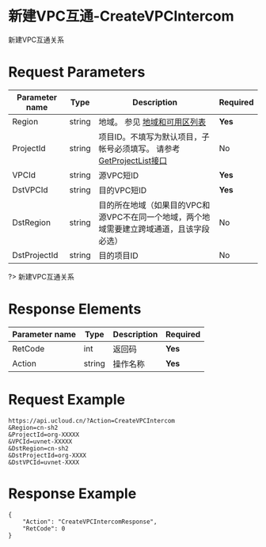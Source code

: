 # 新建VPC互通-CreateVPCIntercom

新建VPC互通关系

# Request Parameters
|Parameter name|Type|Description|Required|
|---|---|---|---|
|Region|string|地域。 参见 [地域和可用区列表](api/summary/regionlist)|**Yes**|
|ProjectId|string|项目ID。不填写为默认项目，子帐号必须填写。 请参考[GetProjectList接口](api/summary/get_project_list)|No|
|VPCId|string|源VPC短ID|**Yes**|
|DstVPCId|string|目的VPC短ID|**Yes**|
|DstRegion|string|目的所在地域（如果目的VPC和源VPC不在同一个地域，两个地域需要建立跨域通道，且该字段必选）|No|
|DstProjectId|string|目的项目ID|No|

?> 新建VPC互通关系

# Response Elements
|Parameter name|Type|Description|Required|
|---|---|---|---|
|RetCode|int|返回码|**Yes**|
|Action|string|操作名称|**Yes**|

# Request Example
```
https://api.ucloud.cn/?Action=CreateVPCIntercom
&Region=cn-sh2
&ProjectId=org-XXXXX
&VPCId=uvnet-XXXXX
&DstRegion=cn-sh2
&DstProjectId=org-XXXX
&DstVPCId=uvnet-XXXX
```

# Response Example
```
{
    "Action": "CreateVPCIntercomResponse", 
    "RetCode": 0
}
```

